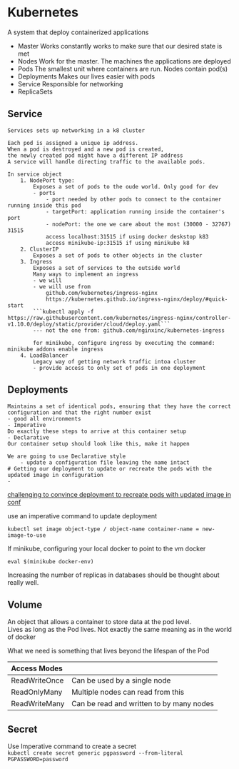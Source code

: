 # Kubernetes

A system that deploy containerized applications

- Master
    Works constantly works to make sure that our desired state is met
- Nodes
    Work for the master. The machines the applications are deployed
- Pods
    The smallest unit where containers are run. Nodes contain pod(s)
- Deployments
    Makes our lives easier with pods
- Service
    Responsible for networking
- ReplicaSets

## Service

    Services sets up networking in a k8 cluster
    
    Each pod is assigned a unique ip address.
    When a pod is destroyed and a new pod is created,
    the newly created pod might have a different IP address
    A service will handle directing traffic to the available pods.

    In service object
        1. NodePort type:
            Exposes a set of pods to the oude world. Only good for dev
            - ports
                - port needed by other pods to connect to the container running inside this pod
                - targetPort: application running inside the container's port
                - nodePort: the one we care about the most (30000 - 32767) 31515
                access localhost:31515 if using docker deskstop k83
                access minikube-ip:31515 if using minikube k8
        2. ClusterIP
            Exposes a set of pods to other objects in the cluster
        3. Ingress
            Exposes a set of services to the outside world
            Many ways to implement an ingress
            - we will 
            - we will use from 
                github.com/kubernetes/ingress-nginx
                https://kubernetes.github.io/ingress-nginx/deploy/#quick-start
            ```kubectl apply -f https://raw.githubusercontent.com/kubernetes/ingress-nginx/controller-v1.10.0/deploy/static/provider/cloud/deploy.yaml```
            --- not the one from: github.com/nginxinc/kubernetes-ingress

            for minikube, configure ingress by executing the command: minikube addons enable ingress
        4. LoadBalancer
            Legacy way of getting network traffic intoa cluster
            - provide access to only set of pods in one deployment

## Deployments

    Maintains a set of identical pods, ensuring that they have the correct configuration and that the right number exist
    - good all environments
    - Imperative
    Do exactly these steps to arrive at this container setup
    - Declarative
    Our container setup should look like this, make it happen

    We are going to use Declarative style
        - update a configuration file leaving the name intact
    # Getting our deployment to update or recreate the pods with the updated image in configuration
    - 
[challenging to convince deployment to recreate pods with updated image in conf](https://github.com/kubernetes/kubernetes/issues/33664)

use an imperative command to update deployment

```kubectl set image object-type / object-name container-name = new-image-to-use```

If minikube, configuring your local docker to point to the vm docker

```eval $(minikube docker-env)```

Increasing the number of replicas in databases should be thought about really well.

## Volume

An object that allows a container to store data at the pod level. \
Lives as long as the Pod lives.
Not exactly the same meaning as in the world of docker

What we need is something that lives beyond the lifespan of the Pod

| Access Modes |  |
| :---         |     :---      |
| ReadWriteOnce   | Can be used by a single node     |
| ReadOnlyMany     | Multiple nodes can read from this       |
| ReadWriteMany     | Can be read and written to by many nodes       |

## Secret

Use Imperative command to create a secret \
```kubectl create secret generic pgpassword --from-literal PGPASSWORD=password```
